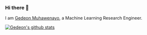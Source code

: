 ### Hi there 👋
I am [Gedeon Muhawenayo](https://gedeonmuhawenayo.github.io/), a Machine Learning Research Engineer. 
<!--
at [INRIA](https://www.inria.fr/en/centre-inria-grenoble-rhone-alpes) (Institut National de Recherche en Informatique et en Automatique) in the [THOTH](https://thoth.inrialpes.fr/) team. Currently I'm working on Hyperspectral Unmixing.
-->
<!--
**Gedeon-m-gedus/Gedeon-m-gedus** is a ✨ _special_ ✨ repository because its `README.md` (this file) appears on your GitHub profile.

Here are some ideas to get you started:

- 🔭 I’m currently working on ...
- 🌱 I’m currently learning ...
- 👯 I’m looking to collaborate on ...
- 🤔 I’m looking for help with ...
- 💬 Ask me about ...
- 📫 How to reach me: ...
- 😄 Pronouns: ...
- ⚡ Fun fact: ...
-->

[![Gedeon's github stats](https://github-readme-stats.vercel.app/api?username=Gedeon-m-gedus)](https://github.com/anuraghazra/github-readme-stats)
